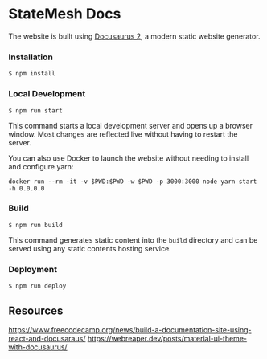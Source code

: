 # StateMesh Docs

The website is built using [Docusaurus 2](https://docusaurus.io/), a modern static website generator.

### Installation

```
$ npm install
```

### Local Development

```
$ npm run start
```

This command starts a local development server and opens up a browser window. Most changes are reflected live without having to restart the server.

You can also use Docker to launch the website without needing to install and configure yarn:
```
docker run --rm -it -v $PWD:$PWD -w $PWD -p 3000:3000 node yarn start -h 0.0.0.0
```

### Build

```
$ npm run build
```

This command generates static content into the `build` directory and can be served using any static contents hosting service.

### Deployment

```
$ npm run deploy
```


## Resources
https://www.freecodecamp.org/news/build-a-documentation-site-using-react-and-docusaraus/
https://webreaper.dev/posts/material-ui-theme-with-docusaurus/
